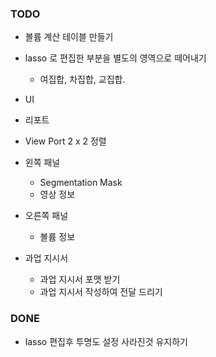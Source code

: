 ### TODO
+ 볼륨 계산 테이블 만들기
+ lasso 로 편집한 부분을 별도의 영역으로 떼어내기
  + 여집합, 차집합, 교집합.
+ UI
+ 리포트
+ View Port 2 x 2 정렬
+ 왼쪽 패널
  + Segmentation Mask
  + 영상 정보
+ 오른쪽 패널
  + 볼륨 정보

+ 과업 지시서
  + 과업 지시서 포맷 받기
  + 과업 지시서 작성하여 전달 드리기

### DONE
+ lasso 편집후 투명도 설정 사라진것 유지하기